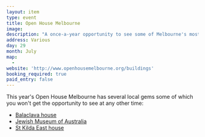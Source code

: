 ```yaml
---
layout: item
type: event
title: Open House Melbourne
image:
description: "A once-a-year opportunity to see some of Melbourne's most interesting buildings."
address: Various
day: 29
month: July
map:
  -
website: 'http://www.openhousemelbourne.org/buildings'
booking_required: true
paid_entry: false
---
```



This year's Open House Melbourne has several local gems some of which you won't get the opportunity to see at any other time:

* [Balaclava house](http://www.openhousemelbourne.org/buildings/balaclava-house)
* [Jewish Museum of Australia](http://www.openhousemelbourne.org/buildings/jewish-museum-of-australia)
* [St Kilda East house](http://www.openhousemelbourne.org/buildings/st-kilda-east-house)